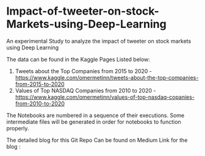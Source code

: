 # Impact-of-tweeter-on-stock-Markets-using-Deep-Learning
An experimental Study to analyze the impact of tweeter on stock markets using Deep Learning

The data can be found in the Kaggle Pages Listed below:
1. Tweets about the Top Companies from 2015 to 2020 - https://www.kaggle.com/omermetinn/tweets-about-the-top-companies-from-2015-to-2020
2. Values of Top NASDAQ Companies from 2010 to 2020 - https://www.kaggle.com/omermetinn/values-of-top-nasdaq-copanies-from-2010-to-2020

The Notebooks are numbered in a sequence of their executions. Some intermediate files will be generated in order for notebooks to function properly.

The detailed blog for this Git Repo Can be found on Medium 
Link for the blog : 
